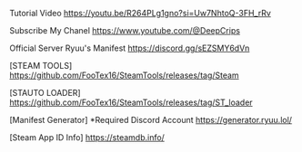 Tutorial Video 
https://youtu.be/R264PLg1gno?si=Uw7NhtoQ-3FH_rRv

Subscribe My Chanel
https://www.youtube.com/@DeepCrips

Official Server Ryuu's Manifest https://discord.gg/sEZSMY6dVn

[STEAM TOOLS]
https://github.com/FooTex16/SteamTools/releases/tag/Steam

[STAUTO LOADER]
https://github.com/FooTex16/SteamTools/releases/tag/ST_loader

[Manifest Generator] *Required Discord Account
https://generator.ryuu.lol/

[Steam App ID Info]
https://steamdb.info/
